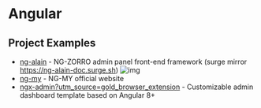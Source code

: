 # Angular

## Project Examples

- [ng-alain](https://github.com/ng-alain/ng-alain) - NG-ZORRO admin panel front-end framework (surge mirror <a href="https://ng-alain-doc.surge.sh" rel="nofollow">https://ng-alain-doc.surge.sh</a>) ![img](https://img.shields.io/github/stars/ng-alain/ng-alain)
- [ng-my](https://github.com/chybie/ng-my) - NG-MY official website
- [ngx-admin?utm_source=gold_browser_extension](https://github.com/akveo/ngx-admin?utm_source=gold_browser_extension) - Customizable admin dashboard template based on Angular 8+